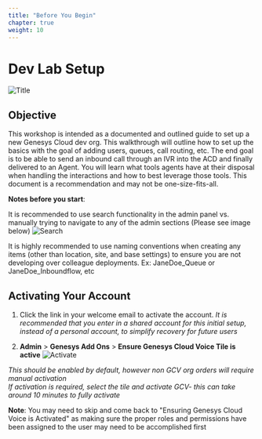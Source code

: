 ```yaml
---
title: "Before You Begin"
chapter: true
weight: 10
---
```

# Dev Lab Setup
![Title](/images/title.jpg)
## Objective

This workshop is intended as a documented and outlined guide to set up a new Genesys Cloud dev org. This walkthrough will outline how to set up the basics with the goal of adding users, queues, call routing, etc. The end goal is to be able to send an inbound call through an IVR into the ACD and finally delivered to an Agent. You will learn what tools agents have at their disposal when handling the interactions and how to best leverage those tools. This document is a recommendation and may not be one-size-fits-all.



**Notes before you start**: <br>

It is recommended to use search functionality in the admin panel vs. manually trying to navigate to any of the admin sections (Please see image below)
![Search](/images/gcadmin.png)

It is highly recommended to use naming conventions when creating any items (other than location, site, and base settings) to ensure you are not developing over colleague deployments. Ex: JaneDoe_Queue or JaneDoe_Inboundflow, etc

## Activating Your Account
1. Click the link in your welcome email to activate the account. _It is recommended that you enter in a shared account for this initial setup, instead of a personal account, to simplify recovery for future users_

2. **Admin** > **Genesys Add Ons** > **Ensure Genesys Cloud Voice Tile is active**
![Activate ](/images/activate.jpg)

_This should be enabled by default, however non GCV org orders will require manual activation <br>
If activation is required, select the tile and activate GCV- this can take around 10 minutes to fully activate_

**Note**: You may need to skip and come back to "Ensuring Genesys Cloud Voice is Activated" as making sure the proper roles and permissions have been assigned to the user may need to be accomplished first